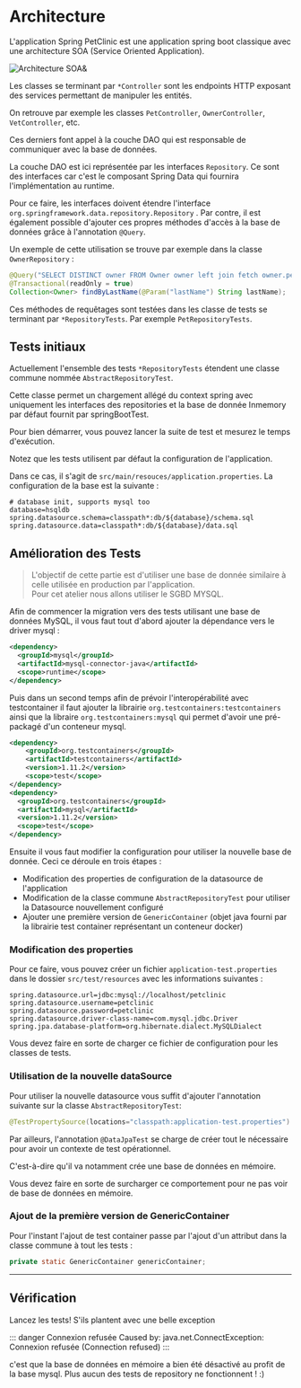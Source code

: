 # Architecture

L'application Spring PetClinic est une application spring boot classique avec une architecture SOA (Service Oriented Application). 

![Architecture SOA&](architecture.png)


Les classes se terminant par `*Controller` sont les endpoints HTTP exposant des services permettant de manipuler les entités.

On retrouve par exemple les classes `PetController`, `OwnerController`, `VetController`, etc. 

Ces derniers font appel à la couche DAO qui est responsable de communiquer avec la base de données.

La couche DAO est ici représentée par les interfaces `Repository`. Ce sont des interfaces car c'est le composant Spring Data qui fournira l'implémentation au runtime. 

Pour ce faire, les interfaces doivent étendre l'interface `org.springframework.data.repository.Repository` . Par contre, il est également possible d'ajouter ces propres méthodes d'accès à la base de données grâce à l'annotation `@Query`.

Un exemple de cette utilisation se trouve par exemple dans la classe `OwnerRepository` :

```java
@Query("SELECT DISTINCT owner FROM Owner owner left join fetch owner.pets WHERE owner.lastName LIKE :lastName%")
@Transactional(readOnly = true)
Collection<Owner> findByLastName(@Param("lastName") String lastName);
```

Ces méthodes de requêtages sont testées dans les classe de tests se terminant par `*RepositoryTests`. Par exemple `PetRepositoryTests`.

## Tests initiaux

Actuellement l'ensemble des tests `*RepositoryTests` étendent une classe commune nommée `AbstractRepositoryTest`.  
  
Cette classe permet un chargement allégé du context spring 
avec uniquement les interfaces des repositories et la base de donnée Inmemory par défaut fournit par springBootTest.

Pour bien démarrer, vous pouvez lancer la suite de test et mesurez le temps d'exécution.

Notez que les tests utilisent par défaut la configuration de l'application. 

Dans ce cas, il s'agit de `src/main/resouces/application.properties`. La configuration de la base est la suivante :

```
# database init, supports mysql too
database=hsqldb
spring.datasource.schema=classpath*:db/${database}/schema.sql
spring.datasource.data=classpath*:db/${database}/data.sql
```

## Amélioration des Tests

> L'objectif de cette partie est d'utiliser une base de donnée similaire à celle utilisée en production par l'application.  
> Pour cet atelier nous allons utiliser le SGBD MYSQL.

Afin de commencer la migration vers des tests utilisant une base de données MySQL, il vous faut tout d'abord ajouter la dépendance vers le driver mysql :  

```xml
<dependency>
  <groupId>mysql</groupId>
  <artifactId>mysql-connector-java</artifactId>
  <scope>runtime</scope>
</dependency>
``` 

Puis dans un second temps afin de prévoir l'interopérabilité avec testcontainer il faut ajouter la librairie `org.testcontainers:testcontainers`  
ainsi que la libraire `org.testcontainers:mysql` qui permet d'avoir une pré-packagé d'un conteneur mysql.

```xml
<dependency>
    <groupId>org.testcontainers</groupId>
    <artifactId>testcontainers</artifactId>
    <version>1.11.2</version>
    <scope>test</scope>
</dependency>
<dependency>
  <groupId>org.testcontainers</groupId>
  <artifactId>mysql</artifactId>
  <version>1.11.2</version>
  <scope>test</scope>
</dependency>
```

Ensuite il vous faut modifier la configuration pour utiliser la nouvelle base de donnée. Ceci ce déroule en trois étapes :  

* Modification des properties de configuration de la datasource de l'application
* Modification de la classe commune `AbstractRepositoryTest` pour utiliser la Datasource nouvellement configuré
* Ajouter une première version de `GenericContainer` (objet java fourni par la librairie test container représentant un conteneur docker)

### Modification des properties

Pour ce faire, vous pouvez créer un fichier `application-test.properties` dans le dossier `src/test/resources` avec les informations suivantes :

```
spring.datasource.url=jdbc:mysql://localhost/petclinic
spring.datasource.username=petclinic
spring.datasource.password=petclinic
spring.datasource.driver-class-name=com.mysql.jdbc.Driver
spring.jpa.database-platform=org.hibernate.dialect.MySQLDialect
```

Vous devez faire en sorte de charger ce fichier de configuration pour les classes de tests.

### Utilisation de la nouvelle dataSource

Pour utiliser la nouvelle datasource vous suffit d'ajouter l'annotation suivante sur la classe `AbstractRepositoryTest`: 

```java
@TestPropertySource(locations="classpath:application-test.properties")
```


Par ailleurs, l'annotation `@DataJpaTest` se charge de créer tout le nécessaire pour avoir un contexte de test opérationnel. 

C'est-à-dire qu'il va notamment crée une base de données en mémoire.

Vous devez faire en sorte de surcharger ce comportement pour ne pas voir de base de données en mémoire.

### Ajout de la première version de GenericContainer

Pour l'instant l'ajout de test container passe par l'ajout d'un attribut dans la classe commune à tout les tests : 

```java
private static GenericContainer genericContainer;
```

--- 

## Vérification

Lancez les tests! S'ils plantent avec une belle exception

::: danger Connexion refusée
Caused by: java.net.ConnectException: Connexion refusée (Connection refused)
:::

c'est que la base de données en mémoire a bien été désactivé au profit de la base mysql. Plus aucun des tests de repository ne fonctionnent ! :) 


